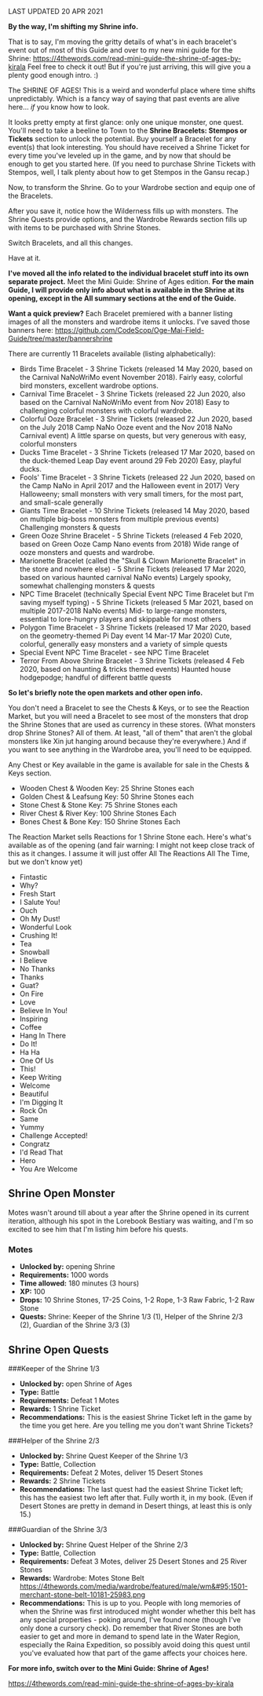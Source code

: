 LAST UPDATED 20 APR 2021

**By the way, I'm shifting my Shrine info.**

That is to say, I'm moving the gritty details of what's in each bracelet's event out of most of this Guide and over to my new mini guide for the Shrine: https://4thewords.com/read-mini-guide-the-shrine-of-ages-by-kirala Feel free to check it out! But if you're just arriving, this will give you a plenty good enough intro. :)

The SHRINE OF AGES! This is a weird and wonderful place where time shifts unpredictably. Which is a fancy way of saying that past events are alive here... *if* you know how to look.

It looks pretty empty at first glance: only one unique monster, one quest. You'll need to take a beeline to Town to the **Shrine Bracelets: Stempos or Tickets** section to unlock the potential. Buy yourself a Bracelet for any event(s) that look interesting. You should have received a Shrine Ticket for every time you've leveled up in the game, and by now that should be enough to get you started here. (If you need to purchase Shrine Tickets with Stempos, well, I talk plenty about how to get Stempos in the Gansu recap.)

Now, to transform the Shrine. Go to your Wardrobe section and equip one of the Bracelets.

After you save it, notice how the Wilderness fills up with monsters. The Shrine Quests provide options, and the Wardrobe Rewards section fills up with items to be purchased with Shrine Stones.

Switch Bracelets, and all this changes.

Have at it.

**I've moved all the info related to the individual bracelet stuff into its own separate project.** Meet the Mini Guide: Shrine of Ages edition. **For the main Guide, I will provide only info about what is available in the Shrine at its opening, except in the All summary sections at the end of the Guide.**

**Want a quick preview?** Each Bracelet premiered with a banner listing images of all the monsters and wardrobe items it unlocks. I've saved those banners here: https://github.com/CodeScop/Oge-Mai-Field-Guide/tree/master/bannershrine

There are currently 11 Bracelets available (listing alphabetically):

- Birds Time Bracelet - 3 Shrine Tickets (released 14 May 2020, based on the Carnival NaNoWriMo event November 2018). Fairly easy, colorful bird monsters, excellent wardrobe options.
- Carnival Time Bracelet - 3 Shrine Tickets (released 22 Jun 2020, also based on the Carnival NaNoWriMo event from Nov 2018) Easy to challenging colorful monsters with colorful wardrobe.
- Colorful Ooze Bracelet - 3 Shrine Tickets (released 22 Jun 2020, based on the July 2018 Camp NaNo Ooze event and the Nov 2018 NaNo Carnival event) A little sparse on quests, but very generous with easy, colorful monsters
- Ducks Time Bracelet - 3 Shrine Tickets (released 17 Mar 2020, based on the duck-themed Leap Day event around 29 Feb 2020) Easy, playful ducks.
- Fools' Time Bracelet - 3 Shrine Tickets (released 22 Jun 2020, based on the Camp NaNo in April 2017 and the Halloween event in 2017) Very Halloweeny; small monsters with very small timers, for the most part, and small-scale generally
- Giants Time Bracelet - 10 Shrine Tickets (released 14 May 2020, based on multiple big-boss monsters from multiple previous events) Challenging monsters & quests
- Green Ooze Shrine Bracelet - 5 Shrine Tickets  (released 4 Feb 2020, based on Green Ooze Camp Nano events from 2018) Wide range of ooze monsters and quests and wardrobe.
- Marionette Bracelet (called the "Skull & Clown Marionette Bracelet" in the store and nowhere else) - 5 Shrine Tickets (released 17 Mar 2020, based on various haunted carnival NaNo events) Largely spooky, somewhat challenging monsters & quests
- NPC Time Bracelet (technically Special Event NPC Time Bracelet but I'm saving myself typing) - 5 Shrine Tickets (released 5 Mar 2021, based on multiple 2017-2018 NaNo events) Mid- to large-range monsters, essential to lore-hungry players and skippable for most others
- Polygon Time Bracelet - 3 Shrine Tickets (released 17 Mar 2020, based on the geometry-themed Pi Day event 14 Mar-17 Mar 2020) Cute, colorful, generally easy monsters and a variety of simple quests
- Special Event NPC Time Bracelet - see NPC Time Bracelet
- Terror From Above Shrine Bracelet - 3 Shrine Tickets (released 4 Feb 2020, based on haunting & tricks themed events) Haunted house hodgepodge; handful of different battle quests

**So let's briefly note the open markets and other open info.**

You don't need a Bracelet to see the Chests & Keys, or to see the Reaction Market, but you will need a Bracelet to see most of the monsters that drop the Shrine Stones that are used as currency in these stores. (What monsters drop Shrine Stones? All of them. At least, "all of them" that aren't the global monsters like Xin jut hanging around because they're everywhere.) And if you want to see anything in the Wardrobe area, you'll need to be equipped.

Any Chest or Key available in the game is available for sale in the Chests & Keys section.

- Wooden Chest & Wooden Key: 25 Shrine Stones each
- Golden Chest & Leafsung Key: 50 Shrine Stones each
- Stone Chest & Stone Key: 75 Shrine Stones each
- River Chest & River Key: 100 Shrine Stones Each
- Bones Chest & Bone Key: 150 Shrine Stones Each

The Reaction Market sells Reactions for 1 Shrine Stone each. Here's what's available as of the opening (and fair warning: I might not keep close track of this as it changes. I assume it will just offer All The Reactions All The Time, but we don't know yet)

- Fintastic
- Why?
- Fresh Start
- I Salute You!
- Ouch
- Oh My Dust!
- Wonderful Look
- Crushing It!
- Tea
- Snowball
- I Believe
- No Thanks
- Thanks
- Guat?
- On Fire
- Love
- Believe In You!
- Inspiring
- Coffee
- Hang In There
- Do It!
- Ha Ha
- One Of Us
- This!
- Keep Writing
- Welcome
- Beautiful
- I'm Digging It
- Rock On
- Same
- Yummy
- Challenge Accepted!
- Congratz
- I'd Read That
- Hero
- You Are Welcome

## Shrine Open Monster

Motes wasn't around till about a year after the Shrine opened in its current iteration, although his spot in the Lorebook Bestiary was waiting, and I'm so excited to see him that I'm listing him before his quests.

### Motes

- **Unlocked by:** opening Shrine
- **Requirements:** 1000 words
- **Time allowed:** 180 minutes (3 hours)
- **XP:** 100
- **Drops:** 10 Shrine Stones, 17-25 Coins, 1-2 Rope, 1-3 Raw Fabric, 1-2 Raw Stone
- **Quests:** Shrine: Keeper of the Shrine 1/3 (1), Helper of the Shrine 2/3 (2), Guardian of the Shrine 3/3 (3)

## Shrine Open Quests

###Keeper of the Shrine 1/3

- **Unlocked by:** open Shrine of Ages
- **Type:** Battle
- **Requirements:** Defeat 1 Motes
- **Rewards:** 1 Shrine Ticket
- **Recommendations:**  This is the easiest Shrine Ticket left in the game by the time you get here. Are you telling me you don't want Shrine Tickets?

###Helper of the Shrine 2/3

- **Unlocked by:** Shrine Quest Keeper of the Shrine 1/3
- **Type:** Battle, Collection
- **Requirements:** Defeat 2 Motes, deliver 15 Desert Stones
- **Rewards:** 2 Shrine Tickets
- **Recommendations:** The last quest had the easiest Shrine Ticket left; this has the easiest two left after that. Fully worth it, in my book. (Even if Desert Stones are pretty in demand in Desert things, at least this is only 15.)

###Guardian of the Shrine 3/3

- **Unlocked by:** Shrine Quest Helper of the Shrine 2/3
- **Type:** Battle, Collection
- **Requirements:** Defeat 3 Motes, deliver 25 Desert Stones and 25 River Stones
- **Rewards:** Wardrobe: Motes Stone Belt https://4thewords.com/media/wardrobe/featured/male/wm&#95;1501-merchant-stone-belt-10181-25983.png
- **Recommendations:**  This is up to you. People with long memories of when the Shrine was first introduced might wonder whether this belt has any special properties - poking around, I've found none (though I've only done a cursory check).  Do remember that River Stones are both easier to get and more in demand to spend late in the Water Region, especially the Raina Expedition, so possibly avoid doing this quest until you've evaluated how that part of the game affects your choices here.



**For more info, switch over to the Mini Guide: Shrine of Ages!**

https://4thewords.com/read-mini-guide-the-shrine-of-ages-by-kirala